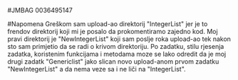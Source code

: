 #JMBAG
0036495147

#Napomena
Greškom sam upload-ao direktorij "IntegerList" jer je to frendov direktorij koji mi je posalo da prokomentiramo zajedno kod.
Moj pravi direktorij je "NewIntegerList" koji sam poslje roka upload-ao tek nakon sto sam primjetio da se radi o krivom direktoriju.
Po zadatku, stilu rjesenja zadatka, koristenim funkcijama i metodama moze se lako odredit da je moj drugi zadatk "Genericlist" jako 
slican novo upload-anom prvom zadatku "NewIntegerList" a da nema veze sa i ne liči na "IntegerList".
